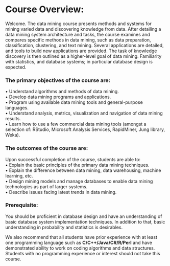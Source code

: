 # Course Overview:
Welcome. The data mining course presents methods and systems for mining varied data and discovering knowledge from data. After detailing a data mining system architecture and tasks, the course examines and compares specific methods in data mining, such as data preparation, classification, clustering, and text mining. Several applications are detailed, and tools to build new applications are provided. The task of knowledge discovery is then outlined as a higher-level goal of data mining. Familiarity with statistics, and database systems; in particular database design is expected.

### The primary objectives of the course are:
•	Understand algorithms and methods of data mining.  </br>
•	Develop data mining programs and applications. </br>
•	Program using available data mining tools and general-purpose languages. </br>
•	Understand analysis, metrics, visualization and navigation of data mining results. </br>
•	Learn how to use a few commercial data mining tools (amongst a selection of: RStudio, Microsoft Analysis Services, RapidMiner, Jung library, Weka).</br>

### The outcomes of the course are:
Upon successful completion of the course, students are able to:</br>
•     Explain the basic principles of the primary data mining techniques.</br>
•     Explain the difference between data mining, data warehousing, machine learning, etc. </br>
•     Design mining models and manage databases to enable data mining technologies as part of larger systems.</br>
•     Describe issues facing latest trends in data mining.

### Prerequisite: 

You should be proficient in database design and have an understanding of basic database system implementation techniques.  In addition to that, basic understanding in probability and statistics is desirables.

We also recommend that all students have prior experience with at least one programming language such as **C/C++/Java/C#/R/Perl** and have demonstrated ability to work on coding algorithms and data structures. Students with no programming experience or interest should not take this course.
